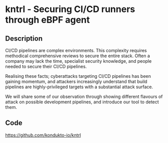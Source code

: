# kntrl - Securing CI/CD runners through eBPF agent

## Description
CI/CD pipelines are complex environments. This complexity requires methodical comprehensive reviews to secure the entire stack. Often a company may lack the time, specialist security knowledge, and people needed to secure their CI/CD pipelines.

Realising these facts; cyberattacks targeting CI/CD pipelines has been gaining momentum, and attackers increasingly understand that build pipelines are highly-privileged targets with a substantial attack surface.

We will share some of our observation through showing different flavours of attack on possible development pipelines, and introduce our tool to detect them.

## Code
https://github.com/kondukto-io/kntrl
